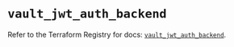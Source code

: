 # `vault_jwt_auth_backend`

Refer to the Terraform Registry for docs: [`vault_jwt_auth_backend`](https://registry.terraform.io/providers/hashicorp/vault/3.24.0/docs/resources/jwt_auth_backend).
